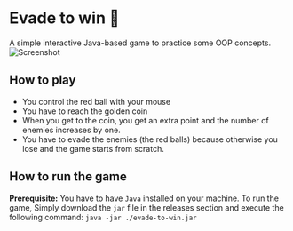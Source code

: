 # Evade to win 🎈
A simple interactive Java-based game to practice some OOP concepts.
![Screenshot](https://i.ibb.co/LkLCvQ9/Screenshot-from-2021-06-25-20-13-43.png)

## How to play
- You control the red ball with your mouse
- You have to reach the golden coin
- When you get to the coin, you get an extra point and the number of enemies increases by one.
- You have to evade the enemies (the red balls) because otherwise you lose and the game starts from scratch.

## How to run the game
**Prerequisite:** You have to have `Java` installed on your machine.
To run the game, Simply download the `jar` file in the releases section and execute the following command:
`java -jar ./evade-to-win.jar`
